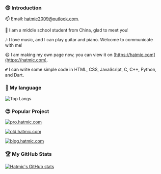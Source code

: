 ### 😎 Introduction

📫 Email: hatmic2009@outlook.com.

👀 I am a middle school student from China, glad to meet you!

🎶 I love music, and I can play guitar and piano. Welcome to communicate with me!

😃 I am making my own page now, you can view it on [https://hatmic.com](https://hatmic.com).

💕 I can write some simple code in HTML, CSS, JavaScript, C, C++, Python, and Dart.

### 💬 My language

![Top Langs](https://github-readme-stats.vercel.app/api/top-langs/?username=hatmic)

### 😍 Popular Project

[![pro.hatmic.com](https://github-readme-stats.vercel.app/api/pin/?username=hatmic&repo=pro.hatmic.com&theme=shadow_blue)](https://github.com/Hatmic/Project-pro.hatmic.com)

[![old.hatmic.com](https://github-readme-stats.vercel.app/api/pin/?username=hatmic&repo=hatmic.com&theme=shadow_blue)](https://github.com/Hatmic/Homepage-old.hatmic.com)

[![blog.hatmic.com](https://github-readme-stats.vercel.app/api/pin/?username=hatmic&repo=blog.hatmic.com&theme=shadow_blue)](https://github.com/Hatmic/blog.hatmic.com)

### 🏆 My GitHub Stats

[![Hatmic's GitHub stats](https://github-readme-stats.vercel.app/api?username=hatmic&show_icons=true&theme=vue)](https://github.com/hatmic)
